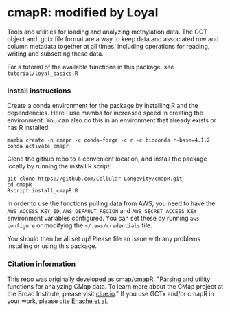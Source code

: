 # cmapR: modified by Loyal

Tools and utilities for loading and analyzing methylation data. The GCT object and .gctx file format are a way to keep data and associated row and column metadata together at all times, including operations for reading, writing and subsetting these data. 

For a tutorial of the available functions in this package, see `tutorial/loyal_basics.R`

### Install instructions
Create a conda environment for the package by installing R and the dependencies. Here I use mamba for increased speed in creating the environment. You can also do this in an environment that already exists or has R installed. 

```
mamba create -n cmapr -c conda-forge -c r -c bioconda r-base=4.1.2
conda activate cmapr
```

Clone the github repo to a convenient location, and install the package locally by running the install R script.
```
git clone https://github.com/Cellular-Longevity/cmapR.git
cd cmapR
Rscript install_cmapR.R
```

In order to use the functions pulling data from AWS, you need to have the `AWS_ACCESS_KEY_ID`, `AWS_DEFAULT_REGION` and `AWS_SECRET_ACCESS_KEY` environment variables configured. You can set these by running `aws configure` or modifying the `~/.aws/credentials` file. 

You should then be all set up! Please file an issue with any problems installing or using this package.

### Citation information
This repo was originally developed as cmap/cmapR. "Parsing and utility functions for analyzing CMap data. To learn more about the CMap project at the Broad Institute, please visit [clue.io](https://clue.io)." If you use GCTx and/or cmapR in your work, please cite [Enache et al.](https://www.biorxiv.org/content/early/2017/11/30/227041)
